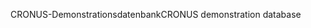 <span data-ttu-id="ca7d7-101">CRONUS-Demonstrationsdatenbank</span><span class="sxs-lookup"><span data-stu-id="ca7d7-101">CRONUS demonstration database</span></span>